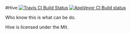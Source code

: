 #Hive
[![Travis CI Build Status](https://travis-ci.org/VonChenPlus/Hive.svg)](https://travis-ci.org/VonChenPlus/Hive)
[![AppVeyor CI Build status](https://ci.appveyor.com/api/projects/status/x6on3nvc91786kdc?svg=true)](https://ci.appveyor.com/project/VonChenPlus/hive)

Who know this is what can be do.

Hive is licensed under the Mit. 
